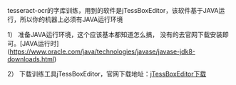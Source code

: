 tesseract-ocr的字库训练，用到的软件是jTessBoxEditor，该软件基于JAVA运行，所以你的机器上必须有JAVA运行环境

1） 准备JAVA运行环境，这个应该基本都知道怎么搞， 没有的去官网下载安装即可。[JAVA运行时] (https://www.oracle.com/java/technologies/javase/javase-jdk8-downloads.html)

2） 下载训练工具jTessBoxEditor，官网下载地址：[jTessBoxEditor下载](https://sourceforge.net/projects/vietocr/files/jTessBoxEditor/)
